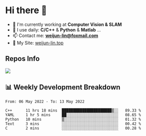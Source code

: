 # Hi there 👋

<!--
**Weijun-Lin/Weijun-Lin** is a ✨ _special_ ✨ repository because its `README.md` (this file) appears on your GitHub profile.

Here are some ideas to get you started:

- 🔭 I’m currently working on ...
- 🌱 I’m currently learning ...
- 👯 I’m looking to collaborate on ...
- 🤔 I’m looking for help with ...
- 💬 Ask me about ...
- 📫 How to reach me: ...
- 😄 Pronouns: ...
- ⚡ Fun fact: ...
-->

- 🏢 I'm currently working at **Computer Vision & SLAM**
- 🚀 I use daily: **C/C++** & **Python** & **Matlab** ...
- 📫 Contact me: **weijun-lin@foxmail.com**
- 🔗 My Site: [weijun-lin.top](https://weijun-lin.top/p)

  

## Repos Info
![](https://github-readme-stats.vercel.app/api?username=Weijun-Lin&theme=cobalt)

## 📊 Weekly Development Breakdown

<!--START_SECTION:waka-->

```text
From: 06 May 2022 - To: 13 May 2022

C++      11 hrs 18 mins  ██████████████████████▒░░   89.33 %
YAML     1 hr 5 mins     ██░░░░░░░░░░░░░░░░░░░░░░░   08.65 %
Python   10 mins         ▒░░░░░░░░░░░░░░░░░░░░░░░░   01.32 %
Text     3 mins          ░░░░░░░░░░░░░░░░░░░░░░░░░   00.42 %
C        2 mins          ░░░░░░░░░░░░░░░░░░░░░░░░░   00.28 %
```

<!--END_SECTION:waka-->
